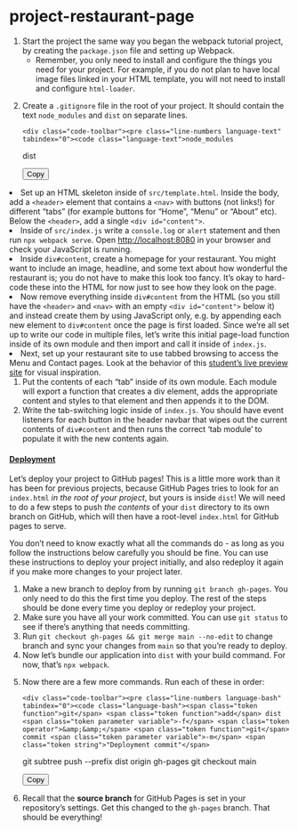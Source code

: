 # project-restaurant-page
<div class="lesson-content__panel">

<ol>
  <li>Start the project the same way you began the webpack tutorial project, by creating the <code>package.json</code> file and setting up Webpack.
    <ul>
      <li>Remember, you only need to install and configure the things you need for your project. For example, if you do not plan to have local image files linked in your HTML template, you will not need to install and configure <code>html-loader</code>.</li>
    </ul>
  </li>
  <li>
    <p>Create a <code>.gitignore</code> file in the root of your project. It should contain the text <code>node_modules</code> and <code>dist</code> on separate lines.</p>

    <div class="code-toolbar"><pre class="line-numbers language-text" tabindex="0"><code class="language-text">node_modules
dist
<span aria-hidden="true" class="line-numbers-rows"><span></span><span></span></span></code></pre><div class="toolbar"><div class="toolbar-item"><button class="copy-to-clipboard-button" type="button" data-copy-state="copy"><span>Copy</span></button></div></div></div>
  </li>
  <li>Set up an HTML skeleton inside of <code>src/template.html</code>. Inside the body, add a <code>&lt;header&gt;</code> element that contains a <code>&lt;nav&gt;</code> with buttons (not links!) for different “tabs” (for example buttons for “Home”, “Menu” or “About” etc). Below the <code>&lt;header&gt;</code>, add a single <code>&lt;div id="content"&gt;</code>.</li>
  <li>Inside of <code>src/index.js</code> write a <code>console.log</code> or <code>alert</code> statement and then run <code>npx webpack serve</code>. Open <a href="http://localhost:8080" target="_blank" rel="noopener noreferrer">http://localhost:8080</a> in your browser and check your JavaScript is running.</li>
  <li>Inside <code>div#content</code>, create a homepage for your restaurant. You might want to include an image, headline, and some text about how wonderful the restaurant is; you do not have to make this look too fancy. It’s okay to hard-code these into the HTML for now just to see how they look on the page.</li>
  <li>Now remove everything inside <code>div#content</code> from the HTML (so you still have the <code>&lt;header&gt;</code> and <code>&lt;nav&gt;</code> with an empty <code>&lt;div id="content"&gt;</code> below it) and instead create them by using JavaScript only, e.g. by appending each new element to <code>div#content</code> once the page is first loaded. Since we’re all set up to write our code in multiple files, let’s write this initial page-load function inside of its own module and then import and call it inside of <code>index.js</code>.</li>
  <li>Next, set up your restaurant site to use tabbed browsing to access the Menu and Contact pages. Look at the behavior of this <a href="https://web.archive.org/web/20221024060550/https://eckben.github.io/bearysBreakfastBar/" target="_blank" rel="noopener noreferrer">student’s live preview site</a> for visual inspiration.
    <ol>
      <li>Put the contents of each “tab” inside of its own module. Each module will export a function that creates a div element, adds the appropriate content and styles to that element and then appends it to the DOM.</li>
      <li>Write the tab-switching logic inside of <code>index.js</code>. You should have event listeners for each button in the header navbar that wipes out the current contents of <code>div#content</code> and then runs the correct ‘tab module’ to populate it with the new contents again.</li>
    </ol>
  </li>
</ol>

<h4 id="deployment"><a href="#deployment" class="anchor-link">Deployment</a></h4>

<p>Let’s deploy your project to GitHub pages! This is a little more work than it has been for previous projects, because GitHub Pages tries to look for an <code>index.html</code> <em>in the root of your project</em>, but yours is inside <code>dist</code>! We will need to do a few steps to push <em>the contents</em> of your <code>dist</code> directory to its own branch on GitHub, which will then have a root-level <code>index.html</code> for GitHub pages to serve.</p>

<p>You don’t need to know exactly what all the commands do - as long as you follow the instructions below carefully you should be fine. You can use these instructions to deploy your project initially, and also redeploy it again if you make more changes to your project later.</p>

<ol>
  <li>Make a new branch to deploy from by running <code>git branch gh-pages</code>. You only need to do this the first time you deploy. The rest of the steps should be done every time you deploy or redeploy your project.</li>
  <li>Make sure you have all your work committed. You can use <code>git status</code> to see if there’s anything that needs committing.</li>
  <li>Run <code>git checkout gh-pages &amp;&amp; git merge main --no-edit</code> to change branch and sync your changes from <code>main</code> so that you’re ready to deploy.</li>
  <li>Now let’s bundle our application into <code>dist</code> with your build command. For now, that’s <code>npx webpack</code>.</li>
  <li>
    <p>Now there are a few more commands. Run each of these in order:</p>

    <div class="code-toolbar"><pre class="line-numbers language-bash" tabindex="0"><code class="language-bash"><span class="token function">git</span> <span class="token function">add</span> dist <span class="token parameter variable">-f</span> <span class="token operator">&amp;&amp;</span> <span class="token function">git</span> commit <span class="token parameter variable">-m</span> <span class="token string">"Deployment commit"</span>
<span class="token function">git</span> subtree push <span class="token parameter variable">--prefix</span> dist origin gh-pages
<span class="token function">git</span> checkout main
<span aria-hidden="true" class="line-numbers-rows"><span></span><span></span><span></span></span></code></pre><div class="toolbar"><div class="toolbar-item"><button class="copy-to-clipboard-button" type="button" data-copy-state="copy"><span>Copy</span></button></div></div></div>
  </li>
  <li>Recall that the <strong>source branch</strong> for GitHub Pages is set in your repository’s settings. Get this changed to the <code>gh-pages</code> branch. That should be everything!</li>
</ol>

</div>
